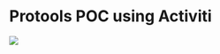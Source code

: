 # Protools POC using Activiti
![](https://github.com/Stage2022/protools-activiti/blob/main/images/bpmn.png?raw=true)
